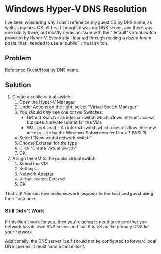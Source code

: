 # Windows Hyper-V DNS Resolution

I've been wondering why I can't reference my guest OS by DNS name, as well as my host OS. At first I thought it was my DNS server, and there was one oddity there, but mostly it was an issue with the "default" virtual switch provided by Hyper-V. Eventually I learned through reading a dozen forum posts, that I needed to use a "public" virtual switch.

## Problem

Reference Guest/Host by DNS name.

## Solution

1. Create a public virtual switch:
    1. Open the Hyper-V Manager
    1. Under Actions on the right, select "Virtual Switch Manager"
    1. You should only see one or two Switches:
       - Default Switch - an internal switch which allows internet access but uses a private subnet for the VMs
       - WSL (optional) - An internal switch which doesn't allow internew access. Use by the Windows Subsystem for Linux 2 (WSL2)
    1. Select "New virutal network switch"
    1. Choose External for the type
    1. Click "Create Virtual Switch"
    1. OK
1. Assign the VM to the public virtual switch:
    1. Select the VM
    1. Settings...
    1. Network Adapter
    1. Virtual switch: External
    1. OK

That's it! You can now make network requests to the host and guest using their hostname.

### Still Didn't Work

If this didn't work for you, then you're going to need to ensure that your network has its own DNS server and that it is set as the primary DNS for your network.

Additionally, the DNS server itself should not be configured to forward local DNS queries. It must handle those itself.